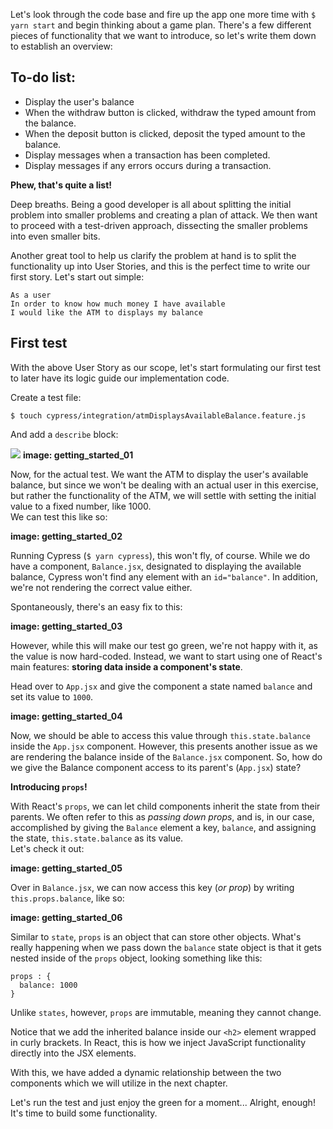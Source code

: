 Let's look through the code base and fire up the app one more time with ```$ yarn start``` and begin thinking about a game plan. There's a few different pieces of functionality that we want to introduce, so let's write them down to establish an overview:

## To-do list:  
- Display the user's balance
- When the withdraw button is clicked, withdraw the typed amount from the balance.
- When the deposit button is clicked, deposit the typed amount to the balance.
- Display messages when a transaction has been completed.
- Display messages if any errors occurs during a transaction. 

**Phew, that's quite a list!**

Deep breaths. Being a good developer is all about splitting the initial problem into smaller problems and creating a plan of attack.
We then want to proceed with a test-driven approach, dissecting the smaller problems into even smaller bits.

Another great tool to help us clarify the problem at hand is to split the functionality up into User Stories, and this is the perfect time to write our first story. Let's start out simple:

```
As a user
In order to know how much money I have available
I would like the ATM to displays my balance
```

## First test
With the above User Story as our scope, let's start formulating our first test to later have its logic guide our implementation code. 

Create a test file:  
``` 
$ touch cypress/integration/atmDisplaysAvailableBalance.feature.js 
```

And add a ```describe``` block:

![](./images/getting_started_01.png)
**image: getting_started_01**

Now, for the actual test. We want the ATM to display the user's available balance, but since we won't be dealing with an actual user in this exercise, but rather the functionality of the ATM, we will settle with setting the initial value to a fixed number, like 1000.  
We can test this like so:

**image: getting_started_02**

Running Cypress (```$ yarn cypress```), this won't fly, of course. While we do have a component, ```Balance.jsx```, designated to displaying the available balance, Cypress won't find any element with an ```id="balance"```. In addition, we're not rendering the correct value either.

Spontaneously, there's an easy fix to this: 

**image: getting_started_03**

However, while this will make our test go green, we're not happy with it, as the value is now hard-coded. Instead, we want to start using one of React's main features: **storing data inside a component's state**.

Head over to ```App.jsx``` and give the component a state named ```balance``` and set its value to ```1000```.

**image: getting_started_04**

Now, we should be able to access this value through ```this.state.balance``` inside the ```App.jsx``` component.  However, this presents another issue as we are rendering the balance inside of the ```Balance.jsx``` component. So, how do we give the Balance component access to its parent's (```App.jsx```) state?

**Introducing ```props```!**

With React's ```props```, we can let child components inherit the state from their parents. We often refer to this as *passing down props*, and is, in our case, accomplished by giving the ```Balance``` element a key, ```balance```, and assigning the state, ```this.state.balance``` as its value.  
Let's check it out:

**image: getting_started_05**

Over in ```Balance.jsx```, we can now access this key (*or prop*) by writing ```this.props.balance```, like so:

**image: getting_started_06**

Similar to `state`, `props` is an object that can store other objects. What's really happening when we pass down the `balance` state object is that it gets nested inside of the `props` object, looking something like this: 
```
props : {
  balance: 1000
}
```
Unlike `states`, however, `props` are immutable, meaning they cannot change.

Notice that we add the inherited balance inside our ```<h2>``` element wrapped in curly brackets. In React, this is how we inject JavaScript functionality directly into the JSX elements.

With this, we have added a dynamic relationship between the two components which we will utilize in the next chapter. 

Let's run the test and just enjoy the green for a moment... Alright, enough! It's time to build some functionality.
